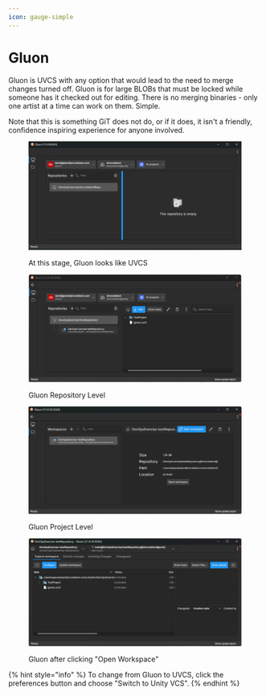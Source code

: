 ```yaml
---
icon: gauge-simple
---
```


# Gluon

Gluon is UVCS with any option that would lead to the need to merge changes turned off. Gluon is for large BLOBs that must be locked while someone has it checked out for editing. There is no merging binaries - only one artist at a time can work on them. Simple.&#x20;

Note that this is something GiT does not do, or if it does, it isn't a friendly, confidence inspiring experience for anyone involved.

<figure><img src="../../../.gitbook/assets/image (2) (1) (1).png" alt=""><figcaption><p>At this stage, Gluon looks like UVCS</p></figcaption></figure>

<figure><img src="../../../.gitbook/assets/image (19).png" alt=""><figcaption><p>Gluon Repository Level</p></figcaption></figure>

<figure><img src="../../../.gitbook/assets/image (20).png" alt=""><figcaption><p>Gluon Project Level</p></figcaption></figure>

<figure><img src="../../../.gitbook/assets/image (23).png" alt=""><figcaption><p>Gluon after clicking "Open Workspace"</p></figcaption></figure>

{% hint style="info" %}
To change from Gluon to UVCS, click the preferences button and choose "Switch to Unity VCS".
{% endhint %}


